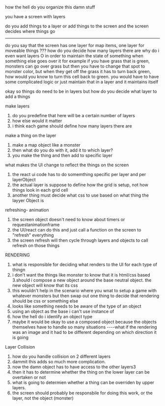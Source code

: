 how the hell do you organize this damn stuff


you have a screen with layers

do you add things to a layer or add things to the screen and the screen decides where things go

****
do you say that the screen has one layer for map items, one layer for moveable things ???
how do you decide how many layers there are
why do i even want layers
O in order to maintain the state of something when something else goes over  it
for example if you have grass that is green, monsters can go over grass but then you have to change that spot to monster color, but when they get off the grass it has to turn back green, 
how would you know to turn this cell back to green. you would have to have some complicated logic or just maintain that in a layer and it maintains itself

okay so things do need to be in layers but how do you decide what layer to add a things

make layers
1. do you predefine that here will be a certain number of layers
2. how else would it matter
3. i think each game should define how many layers there are


make a thing on the layer
1. make a map object like a monster
2. then what do you do with it, add it to which layer?
3. you make the thing and then add to specific layer

what makes the UI change to reflect the things on the screen
1. the react ui code has to do somemthing specific per layer and per layerObject
2. the actual layer is suppose to define how the grid is setup, not how things look in each grid cell
3. another thing must decide what css to use based on what thing the layyer Object is

refreshing- animation
1. the screen object doesn't need to know about timers or requestanimationframe
2. the UI/react can do this and just call a function on the screen to "refresh" everything
3. the screen refresh will then cycle through layers and objects to call refresh on those things

RENDERING
1. what is responsible for deciding what renders to the UI for each type of thingn
2. i don't want the things like monster to know that it is html/css based 
3.should i compose a new object around the base neutral object. the new object will know that its css
4. this wouldn't help in the scenario where you wnat to setup a game with whatever monsters but then swap out one thing to decide that rendering should be css or something else
5. looks like something needs to be aware of the type of an object
6. using an object as the base i can't use instance of
7. how the hell do i identify an object type
8. maybe it would be okay to use a composed object because the objects themselves have to handle so many situations
----what if the rendering was an image and it had to be different depending on which direction it is going


Layer Collision
1. how do you handle collision on 2 different layers
2. dammit this adds so much more complication. 
3. now the damn object has to have access to the other layers3
4. then it has to determine whether the thing on the lower layer can be overtaken or not
5. what is going to determien whether a thing can be overriden by upper layers.
6. the screen should probably be responsbile for doing this work, or the layer, not the object (monster)
